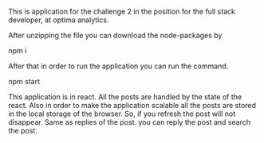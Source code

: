 This is application for the challenge 2 in the position for the full stack developer, at optima analytics.

After unzipping the file you can download the node-packages by

npm i

After that in order to run the application you can run the command.

npm start

This application is in react. All the posts are handled by the state of the react. Also in order to make the application scalable all the posts are stored in the local storage of the browser. So, if you refresh the post will not disappear. Same as replies of the post. you can reply the post and search the post.
